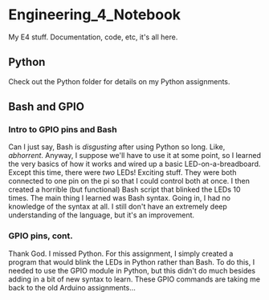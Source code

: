 # Engineering_4_Notebook
My E4 stuff. Documentation, code, etc, it's all here.

## Python
Check out the Python folder for details on my Python assignments.

## Bash and GPIO

### Intro to GPIO pins and Bash
Can I just say, Bash is *disgusting* after using Python so long. Like, *abhorrent*. Anyway, I suppose we'll have to use it at some point, so I learned the very basics of how it works and wired up a basic LED-on-a-breadboard. Except this time, there were *two* LEDs! Exciting stuff. They were both connected to one pin on the pi so that I could control both at once. I then created a horrible (but functional) Bash script that blinked the LEDs 10 times. The main thing I learned was Bash syntax. Going in, I had no knowledge of the syntax at all. I still don't have an extremely deep understanding of the language, but it's an improvement.

### GPIO pins, cont.
Thank God. I missed Python. For this assignment, I simply created a program that would blink the LEDs in Python rather than Bash. To do this, I needed to use the GPIO module in Python, but this didn't do much besides adding in a bit of new syntax to learn. These GPIO commands are taking me back to the old Arduino assignments...
